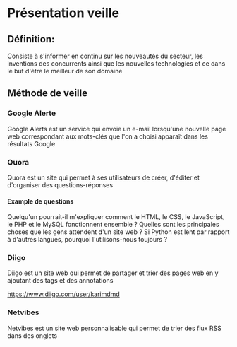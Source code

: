 # Présentation veille


## Définition:

Consiste à s'informer en continu sur les nouveautés du secteur, les inventions des concurrents ainsi que les nouvelles technologies
et ce dans le but d'être le meilleur de son domaine

## Méthode de veille

### Google Alerte

Google Alerts est un service qui envoie un e-mail lorsqu'une nouvelle page web correspondant aux mots-clés que l'on a choisi apparaît dans
les résultats Google

### Quora

Quora est un site qui permet à ses utilisateurs de créer, d'éditer et d'organiser des questions-réponses

#### Example de questions
Quelqu'un pourrait-il m'expliquer comment le HTML, le CSS, le JavaScript, le PHP et le MySQL fonctionnent ensemble ?
Quelles sont les principales choses que les gens attendent d'un site web ?
Si Python est lent par rapport à d'autres langues, pourquoi l'utilisons-nous toujours ?

### Diigo

Diigo est un site web qui permet de partager et trier des pages web en y ajoutant des tags et des annotations

https://www.diigo.com/user/karimdmd

### Netvibes

Netvibes est un site web personnalisable qui permet de trier des flux RSS dans des onglets
